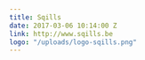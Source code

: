```yaml
---
title: Sqills
date: 2017-03-06 10:14:00 Z
link: http://www.sqills.be
logo: "/uploads/logo-sqills.png"
---
```


